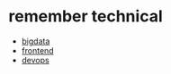 # remember technical

- [bigdata](https://dev-gskim.gitbook.io/bigdata/)
- [frontend](https://dev-gskim.gitbook.io/fronte/)
- [devops](https://dev-gskim.gitbook.io/devops/)

# 


